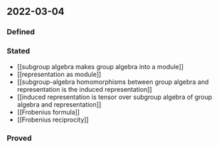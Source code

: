 ## 2022-03-04
### Defined
### Stated
- [[subgroup algebra makes group algebra into a module]]
- [[representation as module]]
- [[subgroup-algebra homomorphisms between group algebra and representation is the induced representation]]
- [[induced representation is tensor over subgroup algebra of group algebra and representation]]
- [[Frobenius formula]]
- [[Frobenius reciprocity]]
### Proved
